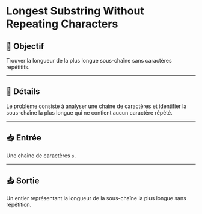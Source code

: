 # Longest Substring Without Repeating Characters

## 🎯 Objectif

Trouver la longueur de la plus longue sous-chaîne sans caractères répétitifs.

---

## 📝 Détails

Le problème consiste à analyser une chaîne de caractères et identifier la sous-chaîne la plus longue qui ne contient aucun caractère répété.

---

## 📥 Entrée

Une chaîne de caractères `s`.

---

## 📤 Sortie

Un entier représentant la longueur de la sous-chaîne la plus longue sans répétition.

